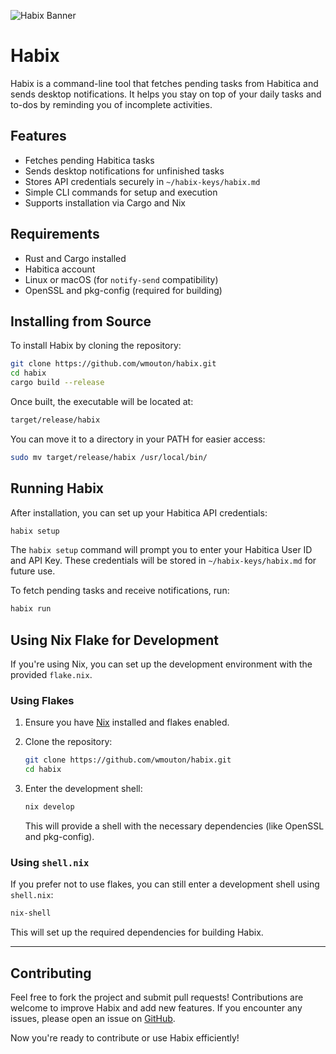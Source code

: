 ![Habix Banner](/images/habix-banner.webp)

# Habix

Habix is a command-line tool that fetches pending tasks from Habitica and sends desktop notifications. It helps you stay on top of your daily tasks and to-dos by reminding you of incomplete activities.

## Features

- Fetches pending Habitica tasks
- Sends desktop notifications for unfinished tasks
- Stores API credentials securely in `~/habix-keys/habix.md`
- Simple CLI commands for setup and execution
- Supports installation via Cargo and Nix

## Requirements

- Rust and Cargo installed
- Habitica account
- Linux or macOS (for `notify-send` compatibility)
- OpenSSL and pkg-config (required for building)

## Installing from Source

To install Habix by cloning the repository:

```sh
git clone https://github.com/wmouton/habix.git
cd habix
cargo build --release
```

Once built, the executable will be located at:

```sh
target/release/habix
```

You can move it to a directory in your PATH for easier access:

```sh
sudo mv target/release/habix /usr/local/bin/
```

## Running Habix

After installation, you can set up your Habitica API credentials:

```sh
habix setup
```

The `habix setup` command will prompt you to enter your Habitica User ID and API Key. These credentials will be stored in `~/habix-keys/habix.md` for future use.

To fetch pending tasks and receive notifications, run:

```sh
habix run
```

## Using Nix Flake for Development

If you're using Nix, you can set up the development environment with the provided `flake.nix`.

### Using Flakes

1. Ensure you have [Nix](https://nixos.org) installed and flakes enabled.
2. Clone the repository:

   ```sh
   git clone https://github.com/wmouton/habix.git
   cd habix
   ```

3. Enter the development shell:

   ```sh
   nix develop
   ```

   This will provide a shell with the necessary dependencies (like OpenSSL and pkg-config).

### Using `shell.nix`

If you prefer not to use flakes, you can still enter a development shell using `shell.nix`:

```sh
nix-shell
```

This will set up the required dependencies for building Habix.

---

## Contributing

Feel free to fork the project and submit pull requests! Contributions are welcome to improve Habix and add new features. If you encounter any issues, please open an issue on [GitHub](https://github.com/wmouton/habix/issues).

Now you're ready to contribute or use Habix efficiently!

